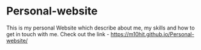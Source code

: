 # Personal-website
This is my personal Website which describe about me, my skills and how to get in touch with me. Check out the link - https://m10hit.github.io/Personal-website/


